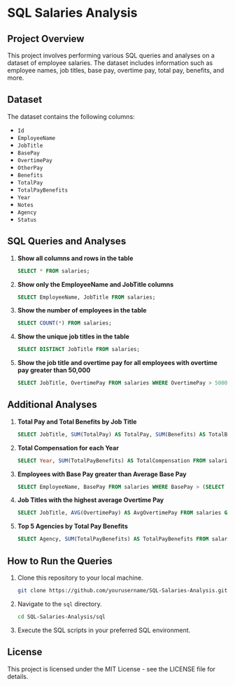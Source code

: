 # SQL Salaries Analysis

## Project Overview
This project involves performing various SQL queries and analyses on a dataset of employee salaries. The dataset includes information such as employee names, job titles, base pay, overtime pay, total pay, benefits, and more.

## Dataset
The dataset contains the following columns:
- `Id`
- `EmployeeName`
- `JobTitle`
- `BasePay`
- `OvertimePay`
- `OtherPay`
- `Benefits`
- `TotalPay`
- `TotalPayBenefits`
- `Year`
- `Notes`
- `Agency`
- `Status`

## SQL Queries and Analyses
1. **Show all columns and rows in the table**
    ```sql
    SELECT * FROM salaries;
    ```
2. **Show only the EmployeeName and JobTitle columns**
    ```sql
    SELECT EmployeeName, JobTitle FROM salaries;
    ```
3. **Show the number of employees in the table**
    ```sql
    SELECT COUNT(*) FROM salaries;
    ```
4. **Show the unique job titles in the table**
    ```sql
    SELECT DISTINCT JobTitle FROM salaries;
    ```
5. **Show the job title and overtime pay for all employees with overtime pay greater than 50,000**
    ```sql
    SELECT JobTitle, OvertimePay FROM salaries WHERE OvertimePay > 50000;
    ```
    
## Additional Analyses
1. **Total Pay and Total Benefits by Job Title**
    ```sql
    SELECT JobTitle, SUM(TotalPay) AS TotalPay, SUM(Benefits) AS TotalBenefits FROM salaries GROUP BY JobTitle ORDER BY TotalPay DESC;
    ```
2. **Total Compensation for each Year**
    ```sql
    SELECT Year, SUM(TotalPayBenefits) AS TotalCompensation FROM salaries GROUP BY Year ORDER BY Year;
    ```
3. **Employees with Base Pay greater than Average Base Pay**
    ```sql
    SELECT EmployeeName, BasePay FROM salaries WHERE BasePay > (SELECT AVG(BasePay) FROM salaries) ORDER BY BasePay DESC;
    ```
4. **Job Titles with the highest average Overtime Pay**
    ```sql
    SELECT JobTitle, AVG(OvertimePay) AS AvgOvertimePay FROM salaries GROUP BY JobTitle ORDER BY AvgOvertimePay DESC LIMIT 10;
    ```
5. **Top 5 Agencies by Total Pay Benefits**
    ```sql
    SELECT Agency, SUM(TotalPayBenefits) AS TotalPayBenefits FROM salaries GROUP BY Agency ORDER BY TotalPayBenefits DESC LIMIT 5;
    ```

## How to Run the Queries
1. Clone this repository to your local machine.
    ```sh
    git clone https://github.com/yourusername/SQL-Salaries-Analysis.git
    ```
2. Navigate to the `sql` directory.
    ```sh
    cd SQL-Salaries-Analysis/sql
    ```
3. Execute the SQL scripts in your preferred SQL environment.

## License
This project is licensed under the MIT License - see the LICENSE file for details.

 
